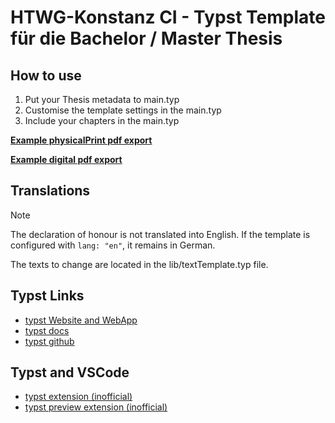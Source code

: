 # HTWG-Konstanz CI - Typst Template für die Bachelor / Master Thesis

## How to use
1. Put your Thesis metadata to main.typ
2. Customise the template settings in the main.typ
3. Include your chapters in the main.typ
   

[**Example physicalPrint pdf export**](docs/example-physicalPrint-main.pdf)

[**Example digital pdf export**](docs/example-digital-main.pdf)


## Translations
> [!NOTE]  
> The declaration of honour is not translated into English. If the template is configured with ``` lang: "en" ```, it remains in German. 
> 
> The texts to change are located in the lib/textTemplate.typ file. 


## Typst Links

- [typst Website and WebApp](https://typst.app/)
- [typst docs](https://typst.app/docs/)
- [typst github](https://github.com/typst/typst)

## Typst and VSCode

- [typst extension (inofficial)](https://marketplace.visualstudio.com/items?itemName=nvarner.typst-lsp)
- [typst preview extension (inofficial)](https://marketplace.visualstudio.com/items?itemName=mgt19937.typst-preview)

